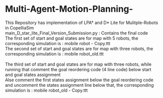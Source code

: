 # Multi-Agent-Motion-Planning-
This Repository has implementation of LPA* and D* Lite for Mulitple-Robots in CopelliaSim \
main_D_star_lite_Final_Version_Submission.py : Contains the final code  \
The first set of start and goal states are for map with 5 robots, the corresponding simulation is : mobile robot - Copy.ttt
\
The second set of start and goal states are for map with three robots, the corresponding simulation is : mobile robot_old.ttt \
\
The third set of start and goal states are for map with three robots, while running that comment the goal reordering code (4 line code) below start and goal states assignment \
Alse comment the first states assignment below the goal reordering code and uncomment the states assignment line below that, the corresponding simulation is : mobile robot_old - Copy.ttt 



